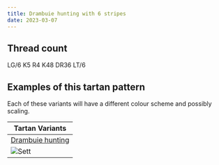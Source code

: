 ```yaml
---
title: Drambuie hunting with 6 stripes
date: 2023-03-07
---
```



## Thread count
LG/6 K5 R4 K48 DR36 LT/6

## Examples of this tartan pattern
Each of these variants will have a different colour scheme and possibly scaling.

| Tartan Variants |
|---------|
| [Drambuie hunting](/variants/lg/6/k5/r4/k48/dr36/lt/6-dr401000-k000000-lg908000-lt906030-rc00000/)|
|![Sett](/variants/lg/6/k5/r4/k48/dr36/lt/6-dr401000-k000000-lg908000-lt906030-rc00000/sett.png)|

